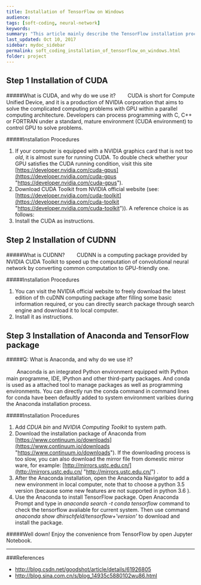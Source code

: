```yaml
---
title: Installation of TensorFlow on Windows
audience: 
tags: [soft-coding, neural-network]
keywords: 
summary: "This article mainly describe the TensorFlow installation procedure on Windows system, including installation of CUDA and CUDNN."
last_updated: Oct 10, 2017
sidebar: mydoc_sidebar
permalink: soft_coding_installation_of_tensorflow_on_windows.html
folder: project
---
```



## Step 1 Installation of CUDA ##

#####What is CUDA, and why do we use it?
　　CUDA is short for Compute Unified Device, and it is a production of NVIDIA corporation that aims to solve the complicated computing problems with GPU within a parallel computing architecture. Developers can process programming with C, C++ or FORTRAN under a standard, mature environment (CUDA environment) to control GPU to solve problems.

#####Installation Procedures
  
1. If your computer is equipped with a NVIDIA graphics card that is not too *old*, it is almost sure for running CUDA. To double check whether your GPU satisfies the CUDA running condition, visit this site [https://developer.nvidia.com/cuda-gpus](https://developer.nvidia.com/cuda-gpus "https://developer.nvidia.com/cuda-gpus").
2. Download CUDA Toolkit from NVIDIA official website (see:[https://developer.nvidia.com/cuda-toolkit](https://developer.nvidia.com/cuda-toolkit "https://developer.nvidia.com/cuda-toolkit")). A reference choice is as follows: 
3. Install the CUDA as instructions.

## Step 2 Installation of CUDNN ##

#####What is CUDNN?
　　CUDNN is a computing package provided by NVIDIA CUDA Toolkit to speed up the computation of convolutional neural network by converting common computation to GPU-friendly one.

#####Installation Procedures
 

1. You can visit the NVIDIA official website to freely download the latest edition of th cuDNN computing package after filling some basic information required, or you can directly search package through search engine and download it to local computer.
2. Install it as instructions.

## Step 3 Installation of Anaconda and TensorFlow package ##

#####Q: What is Anaconda, and why do we use it?

　　Anaconda is an integrated Python environment equipped with Python main programme, IDE, IPython and other third-party packages. And conda is used as a attached tool to manage packages as well as programming environments. You can directly run the conda command in command lines for conda have been defaultly added to system environment varibies during the Anaconda installation process.

#####Installation Procedures

1. Add *CDUA bin* and *NVIDIA Computing Toolkit* to system path.
2. Download the installation package of Anaconda from [https://www.continuum.io/downloads](https://www.continuum.io/downloads "https://www.continuum.io/downloads"). If the downloading process is too slow, you can also download the mirror file from domestic mirror ware, for example: [http://mirrors.ustc.edu.cn/](http://mirrors.ustc.edu.cn/ "http://mirrors.ustc.edu.cn/") .
3. After the Anaconda installation, open the Anaconda Navigator to add a new environment in local computer, note that to choose a python 3.5 version (because some new features are not supported in python 3.6 ).
4. Use the Anaconda to install TensorFlow package. Open Anaconda Prompt and type in *anaconda search -t conda tensorflow* command to check the tensorflow avaliable for current system. Then use command *anaconda show dhirschfeld/tensorflow+'version'* to download and install the package.

#####Well down! Enjoy the convenience from TensorFlow by open Jupyter Notebook.

----------
###References
- http://blog.csdn.net/goodshot/article/details/61926805
- http://blog.sina.com.cn/s/blog_14935c5880102wu86.html




